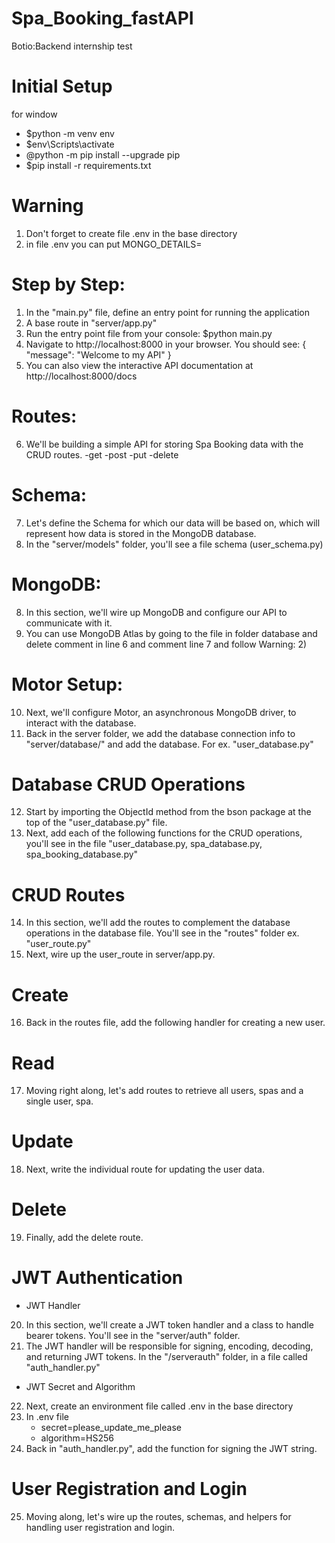 # Spa_Booking_fastAPI
Botio:Backend internship test

# Initial Setup
for window
 - $python -m venv env
 - $env\Scripts\activate
 - @python -m pip install --upgrade pip
 - $pip install -r requirements.txt

# Warning
1) Don't forget to create file .env in the base directory
2) in file .env you can put MONGO_DETAILS=<you MongoDB Atlas URL>

# Step by Step:

1. In the "main.py" file, define an entry point for running the application
2. A base route in "server/app.py"
3. Run the entry point file from your console: $python main.py
4. Navigate to http://localhost:8000 in your browser. You should see: { "message": "Welcome to my API" }
5. You can also view the interactive API documentation at http://localhost:8000/docs

# Routes:

6. We'll be building a simple API for storing Spa Booking data with the CRUD routes.
   -get
   -post
   -put
   -delete

# Schema:

7. Let's define the Schema for which our data will be based on, which will represent how data is stored in the MongoDB database.
8. In the "server/models" folder, you'll see a file schema (user_schema.py)

# MongoDB:

8. In this section, we'll wire up MongoDB and configure our API to communicate with it.
9. You can use MongoDB Atlas by going to the file in folder database and delete comment in line 6 and comment line 7 and follow Warning: 2)

# Motor Setup:

10. Next, we'll configure Motor, an asynchronous MongoDB driver, to interact with the database.
11. Back in the server folder, we add the database connection info to "server/database/" and add the database. For ex. "user_database.py"

# Database CRUD Operations

12. Start by importing the ObjectId method from the bson package at the top of the "user_database.py" file.
13. Next, add each of the following functions for the CRUD operations, you'll see in the file "user_database.py, spa_database.py, spa_booking_database.py"

# CRUD Routes

14. In this section, we'll add the routes to complement the database operations in the database file. You'll see in the "routes" folder ex. "user_route.py"
15. Next, wire up the user_route in server/app.py.

# Create

16. Back in the routes file, add the following handler for creating a new user.

# Read

17. Moving right along, let's add routes to retrieve all users, spas and a single user, spa.

# Update

18. Next, write the individual route for updating the user data.

# Delete

19. Finally, add the delete route.

# JWT Authentication

- JWT Handler
20. In this section, we'll create a JWT token handler and a class to handle bearer tokens. You'll see in the "server/auth" folder.
21. The JWT handler will be responsible for signing, encoding, decoding, and returning JWT tokens. In the "/serverauth" folder, in a file called "auth_handler.py"
- JWT Secret and Algorithm
22. Next, create an environment file called .env in the base directory
23. In .env file
    - secret=please_update_me_please
    - algorithm=HS256
24. Back in "auth_handler.py", add the function for signing the JWT string.
                                                                          
# User Registration and Login

25. Moving along, let's wire up the routes, schemas, and helpers for handling user registration and login.
